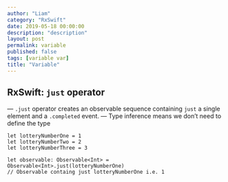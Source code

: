 ```yaml
---
author: "Liam"
category: "RxSwift"
date: 2019-05-18 00:00:00
description: "description"
layout: post
permalink: variable
published: false
tags: [variable var]
title: "Variable"
---
```


## RxSwift: `just` operator

— `.just` operator creates an observable sequence containing `just` a single element and a `.completed` event.
— Type inference means we don’t need to define the type

```
let lotteryNumberOne = 1
let lotteryNumberTwo = 2
let lotteryNumberThree = 3

let observable: Observable<Int> = Observable<Int>.just(lotteryNumberOne)
// Observable containg just lotteryNumberOne i.e. 1
```
